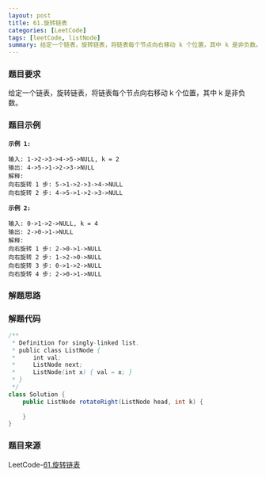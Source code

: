 ```yaml
---
layout: post
title: 61.旋转链表
categories: [LeetCode]
tags: [leetCode, listNode]
summary: 给定一个链表，旋转链表，将链表每个节点向右移动 k 个位置，其中 k 是非负数。
---
```


### 题目要求
给定一个链表，旋转链表，将链表每个节点向右移动 k 个位置，其中 k 是非负数。

### 题目示例
**`示例 1:`**
```
输入: 1->2->3->4->5->NULL, k = 2
输出: 4->5->1->2->3->NULL
解释:
向右旋转 1 步: 5->1->2->3->4->NULL
向右旋转 2 步: 4->5->1->2->3->NULL
```

**`示例 2:`**
```
输入: 0->1->2->NULL, k = 4
输出: 2->0->1->NULL
解释:
向右旋转 1 步: 2->0->1->NULL
向右旋转 2 步: 1->2->0->NULL
向右旋转 3 步: 0->1->2->NULL
向右旋转 4 步: 2->0->1->NULL
```

### 解题思路


### 解题代码
```java
/**
 * Definition for singly-linked list.
 * public class ListNode {
 *     int val;
 *     ListNode next;
 *     ListNode(int x) { val = x; }
 * }
 */
class Solution {
    public ListNode rotateRight(ListNode head, int k) {
        
    }
}
```

### 题目来源
LeetCode-[61.旋转链表](https://leetcode-cn.com/problems/rotate-list/)

